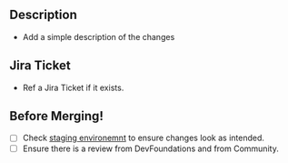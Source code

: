 ## Description

 - Add a simple description of the changes

## Jira Ticket

 - Ref a Jira Ticket if it exists.

## Before Merging!

 - [ ] Check [staging environemnt](https://developer-v2.pd-staging.com/docs) to ensure changes look as intended.
 - [ ] Ensure there is a review from DevFoundations and from Community.
